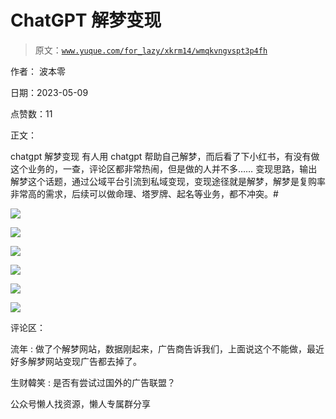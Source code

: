 # ChatGPT 解梦变现

> 原文：[`www.yuque.com/for_lazy/xkrm14/wmqkvngvspt3p4fh`](https://www.yuque.com/for_lazy/xkrm14/wmqkvngvspt3p4fh)



作者： 波本零



日期：2023-05-09



点赞数：11

<ne-card data-card-name="hr" data-card-type="block" id="FfuG5" data-event-boundary="card">

正文：



chatgpt 解梦变现 有人用 chatgpt 帮助自己解梦，而后看了下小红书，有没有做这个业务的，一查，评论区都非常热闹，但是做的人并不多…… 变现思路，输出解梦这个话题，通过公域平台引流到私域变现，变现途径就是解梦，解梦是复购率非常高的需求，后续可以做命理、塔罗牌、起名等业务，都不冲突。#



<ne-card data-card-name="image" data-card-type="inline" id="d79Zm" data-event-boundary="card">![](img/41fbc9207078a4275603448192d55cbb.png)</ne-card>



<ne-card data-card-name="image" data-card-type="inline" id="pK8yx" data-event-boundary="card">![](img/7b58774be6257cbd510cc390540560c1.png)</ne-card>



<ne-card data-card-name="image" data-card-type="inline" id="KpdvE" data-event-boundary="card">![](img/67f0226d21464368d933ab8ff79d669d.png)</ne-card>



<ne-card data-card-name="image" data-card-type="inline" id="gLGGK" data-event-boundary="card">![](img/dfa3dca69e4705e80e04c397f39f8827.png)</ne-card>



<ne-card data-card-name="image" data-card-type="inline" id="tB4BQ" data-event-boundary="card">![](img/9bc16d0650a1df1657bcc24f8ff2a1de.png)</ne-card>



<ne-card data-card-name="image" data-card-type="inline" id="FDBpw" data-event-boundary="card">![](img/acd02722ffa63237f7069275e9d77041.png)</ne-card>

<ne-card data-card-name="hr" data-card-type="block" id="RWLBd" data-event-boundary="card">

评论区：



流年 : 做了个解梦网站，数据刚起来，广告商告诉我们，上面说这个不能做，最近好多解梦网站变现广告都去掉了。



生财韓笑 : 是否有尝试过国外的广告联盟？

<ne-card data-card-name="hr" data-card-type="block" id="drMe1" data-event-boundary="card">

公众号懒人找资源，懒人专属群分享

</ne-card></ne-card></ne-card>